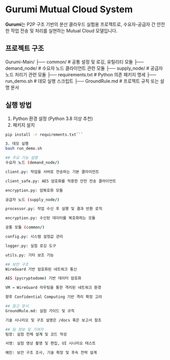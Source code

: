# Gurumi Mutual Cloud System

**Gurumi**는 P2P 구조 기반의 분산 클라우드 실험용 프로젝트로, 수요자-공급자 간 안전한 작업 전송 및 처리를 실현하는 Mutual Cloud 모델입니다.

## 프로젝트 구조
Gurumi-Main/
├── common/ # 공통 설정 및 로깅, 유틸리티 모듈
├── demand_node/ # 수요자 노드 클라이언트 관련 모듈
├── supply_node/ # 공급자 노드 처리기 관련 모듈
├── requirements.txt # Python 의존 패키지 명세
├── run_demo.sh # 데모 실행 스크립트
├── GroundRule.md # 프로젝트 규칙 또는 설명 문서


## 실행 방법

1. Python 환경 설정 (Python 3.8 이상 추천)
2. 패키지 설치

```bash
pip install -r requirements.txt```

3. 데모 실행
bash run_demo.sh

## 주요 기능 설명
수요자 노드 (demand_node/)

client.py: 작업을 서버로 전송하는 기본 클라이언트

client_safe.py: AES 암호화를 적용한 안전 전송 클라이언트

encryption.py: 암복호화 모듈

공급자 노드 (supply_node/)

processor.py: 작업 수신 후 실행 및 결과 반환 로직

encryption.py: 수신된 데이터를 복호화하는 모듈

공통 모듈 (common/)

config.py: 시스템 설정값 관리

logger.py: 실험 로깅 도구

utils.py: 기타 보조 기능

## 보안 구조
WireGuard 기반 암호화된 네트워크 통신

AES (pycryptodome) 기반 데이터 암호화

VM → WireGuard 라우팅을 통한 격리된 네트워크 환경

향후 Confidential Computing 기반 격리 확장 고려

## 참고 문서
GroundRule.md: 실험 가이드 및 규칙

기술 시나리오 및 구조 설명은 /docs 혹은 보고서 참조

## 팀 정보 및 기여자
팀장: 실험 전체 설계 및 코드 작성

서영: 실험 영상 촬영 및 편집, UI 시나리오 테스트

예린: 보안 구조 조사, 기술 확장 및 후속 전략 설계


